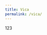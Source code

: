 ```yaml
---
title: Vica
permalink: /vica/
---
```


  <head>
    <meta charset="utf-8" />
    <meta name="theme-color" content="#000000" />
    <link
      href="https://webchat.vica.gov.sg/static/css/chat.css"
      rel="stylesheet"
    />
<style type="text/css">
 
#webchat 
line-height: normal;
 
</style>
  </head>
 
  <body> 123

<div id="webchat" 
app-id="cpib-ask-cpib" 
app-icon="https://www.cpib.gov.sg/images/avatar.png" 
app-name="Ask Kopi Lim" 
app-color="#00205b" 
app-base-font-size="16" 
app-auto-launch="false" 
app-bot-response-trigger-event="true" 
app-enable-auto-complete="true" 
app-auto-complete-background-color="#DFE8F9" 
app-auto-complete-divider-color="#00205b" 
app-auto-complete-hover-color="#98b5eb" 
app-enable-recommendations="true" 
app-recommendations-background-color="#DFE8F9" 
app-recommendations-hover-color="#98b5eb" 
app-font-family= "Lato"
app-environment-override="draft"
     
></div>

<script type="text/javascript" src="https://webchat.vica.gov.sg/static/js/chat.js">
</script>

  </body>
  
